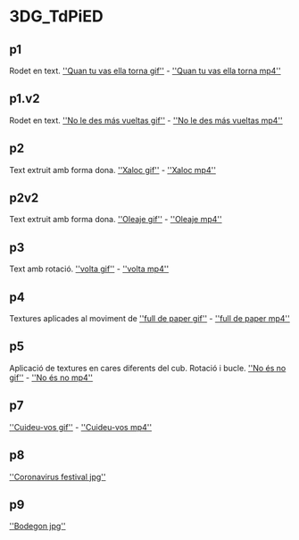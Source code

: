 # 3DG_TdPiED
## p1

Rodet en text. [''Quan tu vas ella torna gif''](p1.gif) - [''Quan tu vas ella torna mp4''](p1.mp4)

## p1.v2

Rodet en text. [''No le des más vueltas gif''](p1v2.gif) - [''No le des más vueltas mp4''](p1v2.mp4)

## p2

Text extruit amb forma dona. [''Xaloc gif''](p2.gif) - [''Xaloc mp4''](p2.mp4)

## p2v2

Text extruit amb forma dona. [''Oleaje gif''](p2v2.gif) - [''Oleaje mp4''](p2v2.mp4)

## p3

Text amb rotació. [''volta gif''](p3.gif) - [''volta mp4''](p3.mp4)

## p4

Textures aplicades al moviment de [''full de paper gif''](p4.gif) - [''full de paper mp4''](p4.mp4)

## p5

Aplicació de textures en cares diferents del cub. Rotació i bucle. [''No és no gif''](p5.gif) - [''No és no mp4''](p5.mp4)

## p7

[''Cuideu-vos gif''](p7.gif) - [''Cuideu-vos mp4''](p7.mp4)

## p8

[''Coronavirus festival jpg''](p8.jpg)

## p9

[''Bodegon jpg''](p9.jpg)

